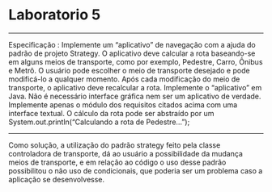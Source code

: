 # Laboratorio 5
***
Especificação :
 Implemente um “aplicativo” de navegação com a ajuda do padrão de projeto Strategy. O aplicativo deve calcular a rota baseando-se em alguns meios de transporte, como por exemplo, Pedestre, Carro, Ônibus e Metrô. O usuário pode escolher o meio de transporte desejado e pode modificá-lo a qualquer momento. Após cada modificação do meio de transporte, o aplicativo deve recalcular a rota. Implemente o “aplicativo” em Java. Não é necessário interface gráfica nem ser um aplicativo de verdade. Implemente apenas o módulo dos requisitos citados acima com uma interface textual. O cálculo da rota pode ser abstraído por um System.out.println(“Calculando a rota de Pedestre…”); 

***

Como solução, a utilização do padrão strategy feito pela classe controladora de transporte, dá ao usuário a possibilidade da mudança meios de transporte, e em relação ao código o uso  desse padrão possibilitou o não uso de condicionais, que poderia ser um problema caso a aplicação se desenvolvesse.
